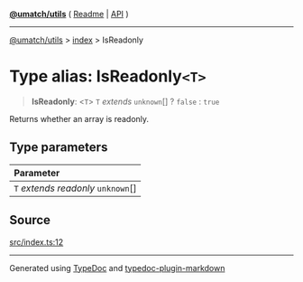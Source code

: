 [**@umatch/utils**](../../README.md) ( [Readme](../../README.md) \| [API](../../API.md) )

---

[@umatch/utils](../../API.md) > [index](../README.md) > IsReadonly

# Type alias: IsReadonly`<T>`

> **IsReadonly**: \<`T`\> `T` _extends_ `unknown`[] ? `false` : `true`

Returns whether an array is readonly.

## Type parameters

| Parameter                            |
| :----------------------------------- |
| `T` _extends_ _readonly_ `unknown`[] |

## Source

[src/index.ts:12](https://github.com/umatch-oficial/utils/blob/fe3e40a/src/index.ts#L12)

---

Generated using [TypeDoc](https://typedoc.org/) and [typedoc-plugin-markdown](https://www.npmjs.com/package/typedoc-plugin-markdown)
